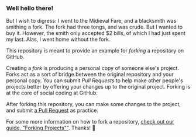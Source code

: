 ### Well hello there!

But I wish to digress: I went to the Midieval Fare, and a blacksmith was smithing a fork.
The fork had three tongs, and was crude.  But I wanted to buy it.
However, the smith only accepted $2 bills, of which I had just spent my last.
Alas, I went home without the fork.

This repository is meant to provide an example for *forking* a repository on GitHub.

Creating a *fork* is producing a personal copy of someone else's project. Forks act as a sort of bridge between the original repository and your personal copy. You can submit *Pull Requests* to help make other people's projects better by offering your changes up to the original project. Forking is at the core of social coding at GitHub.

After forking this repository, you can make some changes to the project, and submit [a Pull Request](https://github.com/octocat/Spoon-Knife/pulls) as practice.

For some more information on how to fork a repository, [check out our guide, "Forking Projects""](http://guides.github.com/overviews/forking/). Thanks! :sparkling_heart:
